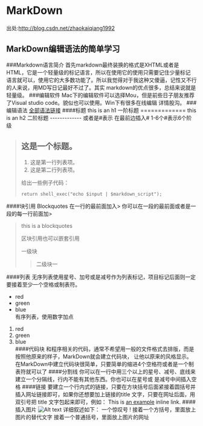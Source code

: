 # MarkDown
出处:http://blog.csdn.net/zhaokaiqiang1992

## MarkDown编辑语法的简单学习

###Markdown语言简介
    首先markdown最终装换的格式是XHTML或者是HTML，它是一个轻量级的标记语言，所以在使用它的使用只需要记住少量标记
    语言就可以，使用它的大多数功能了。所以我觉得对于我这种又傻逼，记性又不行的人来说，用MD写日记最好不过了。其实
    markdown的优点很多，总结来说就是轻量级。
###编辑软件
    Mac下的编辑软件可以选择Mou，但是前些日子朋友推荐了Visual studio code。貌似也可以使用。Win下有很多在线编辑
    详情股沟。
###编辑语法
    [全部语法链接](http://wowubuntu.com/markdown/index.html)
####标题
    this is an h1 一阶标题
    =============
    this is an h2 二阶标题
    -------------
    或者是#表示 在最前边插入# 1-6个#表示6个阶级


> ## 这是一个标题。
> 
> 1.   这是第一行列表项。
> 2.   这是第二行列表项。
> 
> 给出一些例子代码：
> 
>     return shell_exec("echo $input | $markdown_script");

####块引用 Blockquotes
    在一行的最前面加入> 你可以在一段的最前面或者是一段的每一行前面加>

>this is  a blockquotes
>
>   区块引用也可以嵌套引用
>
>一级块
>>二级块一

####列表
    无序列表使用星号、加号或是减号作为列表标记，项目标记后面则一定要接着至少一个空格或制表符。
* red
* green
* blue  
    有序列表，使用数字加点
1. red
2. green    
3. blue             
####代码块
    和程序相关的代码，通常不希望用一般的文件格式去排版，而是按照他原来的样子，MarkDown就会建立代码块，
    让他以原来的风格显示。
    在MarkDown中建立代码块很简单，只要简单的缩进4个空格符或者是一个制表符就可以了
####分割线
    你可以在一行中用三个以上的星号、减号、底线来建立一个分隔线，行内不能有其他东西。你也可以在星号或
    是减号中间插入空格
####链接
    要建立一个行内式的链接，只要在方块括号后面紧接着圆括号并插入网址链接即可，如果你还想要加上链接的title
    文字，只要在网址后面，用双引号把 title 文字包起来即可，例如：
This is [an example](http://example.com/ "Title") inline link.
####插入图片
     ![Alt text](/path/to/img.jpg)
    详细叙述如下：
    一个惊叹号 !
    接着一个方括号，里面放上图片的替代文字
    接着一个普通括号，里面放上图片的网址